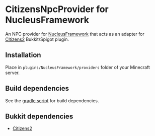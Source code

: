 CitizensNpcProvider for NucleusFramework
==================

An NPC provider for [NucleusFramework](https://github.com/JCThePants/NucleusFramework) that acts as an adapter for [Citizens2](https://github.com/CitizensDev/Citizens2/) Bukkit/Spigot plugin.

## Installation
Place in `plugins/NucleusFramework/providers` folder of your Minecraft server.

## Build dependencies
See the [gradle script](https://github.com/JCThePants/CitizensNpcProvider/blob/master/build.gradle) for build dependencies.

## Bukkit dependencies
 * [Citizens2](https://github.com/CitizensDev/Citizens2/)